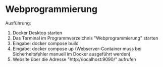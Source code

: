 # Webprogrammierung
Ausführung: 
1. Docker Desktop starten
2. Das Terminal im Programmverzeichnis "Webprogrammierung" starten
3. Eingabe: docker compose build 
4. Eingabe: docker compose up (Webserver-Container muss bei Sicherheitsfehler manuell im Docker ausgeführt werden)
5. Website über die Adresse "http://localhost:9090/" aufrufen
